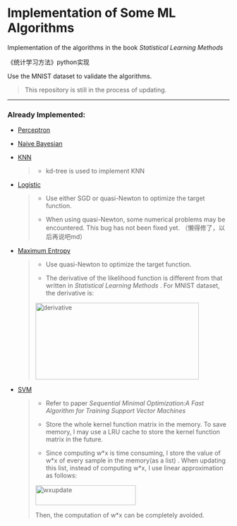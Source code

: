 # Implementation of Some ML Algorithms 
Implementation of the algorithms in the book *Statistical Learning Methods*  

《统计学习方法》python实现

Use the MNIST dataset to validate the algorithms.

>  This repository is still in the process of updating.

----

### Already Implemented:

* [Perceptron](https://github.com/RockeyCoss/machineLearningImplementation/blob/main/models/Perceptron.py)

* [Naive Bayesian](https://github.com/RockeyCoss/machineLearningImplementation/blob/main/models/NaiveBayesian.py)

* [KNN](https://github.com/RockeyCoss/machineLearningImplementation/blob/main/models/KNN.py)

  > - kd-tree is used to implement KNN

* [Logistic](https://github.com/RockeyCoss/machineLearningImplementation/blob/main/models/Logistic.py)

  > - Use either SGD or quasi-Newton to optimize the target function.
  >
  > - When using quasi-Newton, some numerical problems may be encountered. This bug has not been fixed yet. （懒得修了，以后再说吧md）

* [Maximum Entropy](https://github.com/RockeyCoss/machineLearningImplementation/blob/main/models/MaximumEntropy.py)

  > - Use quasi-Newton to optimize the target function.
  >
  > - The derivative of the likelihood function is different from that written in *Statistical Learning Methods* . For MNIST dataset, the derivative is:
  >
  > <img src="https://github.com/RockeyCoss/machineLearningImplementation/blob/main/README.assets/derivative.png" alt="derivative" width="370" height="174" />

* [SVM](https://github.com/RockeyCoss/MachineLearningAlgos/blob/main/models/SVM.py)

  > - Refer to paper  *Sequential Minimal Optimization:A Fast Algorithm for Training Support Vector Machines*
  > 
  > - Store the whole kernel function matrix in the memory. To save memory, I may use a LRU cache to store the kernel function matrix in the future. 
  > 
  > - Since computing w\*x is time consuming, I store the value of w\*x  of every sample in the memory(as a list) . When updating this list, instead of computing w\*x, I use linear approximation as follows:
  > <img src="https://github.com/RockeyCoss/MachineLearningAlgos/blob/main/README.assets/wxupdate.png" alt="wxupdate" width="227" height="45" />
  >
  > Then, the computation of w\*x can be completely avoided.
  >
  > 

  

